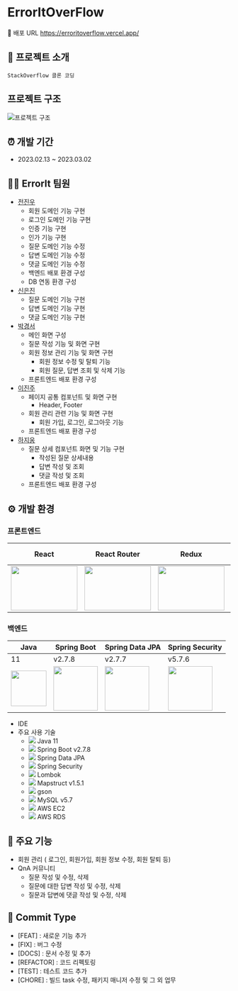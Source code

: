 # ErrorItOverFlow
🔗 배포 URL https://erroritoverflow.vercel.app/
## 📝 프로젝트 소개
    StackOverflow 클론 코딩
## 프로젝트 구조
![프로젝트 구조](https://user-images.githubusercontent.com/115965399/222331325-4654191d-92f8-4233-92e6-6067b11b5438.png)
## ⏰ 개발 기간
- 2023.02.13 ~ 2023.03.02
## 👩‍💻 ErrorIt 팀원
- [전진우](https://github.com/hp5234)
    - 회원 도메인 기능 구현 
    - 로그인 도메인 기능 구현 
    - 인증 기능 구현 
    - 인가 기능 구현 
    - 질문 도메인 기능 수정
    - 답변 도메인 기능 수정 
    - 댓글 도메인 기능 수정 
    - 백엔드 배포 환경 구성 
    - DB 연동 환경 구성
- [신은진](https://github.com/Eunjinshin)
    - 질문 도메인 기능 구현 
    - 답변 도메인 기능 구현 
    - 댓글 도메인 기능 구현 
- [박경서](https://github.com/gyeongseo944)
    - 메인 화면 구성
    - 질문 작성 기능 및 화면 구현
    - 회원 정보 관리 기능 및 화면 구현
      - 회원 정보 수정 및 탈퇴 기능
      - 회원 질문, 답변 조회 및 삭제 기능
     - 프론트엔드 배포 환경 구성
- [이진주](https://github.com/2realzoo)
    - 페이지 공통 컴포넌트 및 화면 구현
        - Header, Footer
    - 회원 관리 관련 기능 및 화면 구현
        - 회원 가입, 로그인, 로그아웃 기능
    - 프론트엔드 배포 환경 구성
- [하지웅](https://github.com/hajiung25)
    - 질문 상세 컴포넌트 화면 및 기능 구현
      - 작성된 질문 상세내용
      - 답변 작성 및 조회
      - 댓글 작성 및 조회
    - 프론트엔드 배포 환경 구성
      
      
## ⚙ 개발 환경
### 프론트엔드
| React | React Router | Redux | Axios | Styled-Components |React Icon| React Gravatar | 
|----|----|----|----|----|----|----|
|<img src="https://user-images.githubusercontent.com/115965399/222316231-a612323a-b101-443f-843b-b884e94320ff.svg" width="150" height="100"/>| <img src="https://user-images.githubusercontent.com/115965399/222315917-287acd31-1b98-40bb-8081-fd86816df41f.svg" width="150" height="100"/>| <img src="https://user-images.githubusercontent.com/115965399/222316515-a9bab8e7-a63d-4e22-b08e-5e5fafc52d6a.svg" width="150" height="100"/>| <img src="https://user-images.githubusercontent.com/115965399/222316620-9b7dcb36-286f-4a81-8956-eaff5564638d.svg" width="150" height="100"/>|<img src="https://user-images.githubusercontent.com/115965399/222316824-1add8837-99cf-4800-81de-e5ee4540232f.png" width="150" height="100"/>|<img src="https://user-images.githubusercontent.com/115965399/222316256-95cbf9c3-462b-4dd9-9756-882411e43715.svg" width="150" height="100"/>|<img src="https://user-images.githubusercontent.com/115965399/222315395-a8be4c22-a61b-4456-b50f-6310de5f3afc.svg" width="150" height="100"/>|

### 백엔드 
| Java | Spring Boot | Spring Data JPA | Spring Security |
|----|----|----|----|
| 11 |  v2.7.8  | v2.7.7 | v5.7.6 | 
|<img src="https://user-images.githubusercontent.com/115965399/222331597-e17cd68a-fe02-454e-be52-3471aaf27aed.png" width="80"/>|<img src="https://s3.us-west-2.amazonaws.com/secure.notion-static.com/af6b9740-5e01-4cc1-a566-6e6d86ea7fc6/Untitled.png?X-Amz-Algorithm=AWS4-HMAC-SHA256&X-Amz-Content-Sha256=UNSIGNED-PAYLOAD&X-Amz-Credential=AKIAT73L2G45EIPT3X45%2F20230302%2Fus-west-2%2Fs3%2Faws4_request&X-Amz-Date=20230302T023444Z&X-Amz-Expires=86400&X-Amz-Signature=6870d456d806ef3e8940c3b280cae12a3dd78278a5fa5f767cfc7aaeedb7cee4&X-Amz-SignedHeaders=host&response-content-disposition=filename%3D%22Untitled.png%22&x-id=GetObject" width="100" height="100"/>|<img src="https://user-images.githubusercontent.com/115965399/222332043-06ec0c9f-c647-40c4-85e5-5866c1b849db.png" width="100" height="100"/>|<img src="https://user-images.githubusercontent.com/115965399/222331973-6fecd1b1-7926-4f96-9cda-ddebfdb93eaa.png" width="100" height="100"/>|


- IDE
- 주요 사용 기술 
  - <img src="https://img.shields.io/badge/JAVA-007396?style=flat&logo=java&logoColor=white">  Java 11
  - <img src="https://img.shields.io/badge/Spring boot-바탕색?style=flat&logo=Spring boot&logoColor=white"/>  Spring Boot v2.7.8
  - <img src="https://img.shields.io/badge/Spring Data JPA-바탕색?style=flat&logo=Spring&logoColor=white"/>  Spring Data JPA
  - <img src="https://img.shields.io/badge/Spring Security-바탕색?style=flat&logo=Spring Security&logoColor=white"/>  Spring Security
  - <img src="https://img.shields.io/badge/Lombok-green?style=flat&logo=Flask&logoColor=white"/>  Lombok
  - <img src="https://img.shields.io/badge/Mapstruct-orange?style=flat&logo=&logoColor=white"/> Mapstruct v1.5.1 
  - <img src="https://img.shields.io/badge/gson-orange?style=flat&logo=gson&logoColor=white"/>  gson
  - <img src="https://img.shields.io/badge/MySQL-4479A1?style=flat&logo=MySQL&logoColor=white"/> MySQL v5.7
  - <img src="https://img.shields.io/badge/ AWS EC2-FF9900?style=flat&logo=Amazon EC2&logoColor=white"/> AWS EC2
  - <img src="https://img.shields.io/badge/ AWS RDS-527FFF?style=flat&logo=Amazon RDS&logoColor=white"/> AWS RDS

## 📌 주요 기능

- 회원 관리 ( 로그인, 회원가입, 회원 정보 수정, 회원 탈퇴 등)
- QnA 커뮤니티 
    - 질문 작성 및 수정, 삭제
    - 질문에 대한 답변 작성 및 수정, 삭제
    - 질문과 답변에 댓글 작성 및 수정, 삭제

## 🧩 Commit Type
- [FEAT] : 새로운 기능 추가 
- [FIX] : 버그 수정
- [DOCS] : 문서 수정 및 추가
- [REFACTOR] : 코드 리펙토링
- [TEST] : 테스트 코드 추가
- [CHORE] : 빌드 task 수정, 패키지 매니저 수정 및 그 외 업무






  
